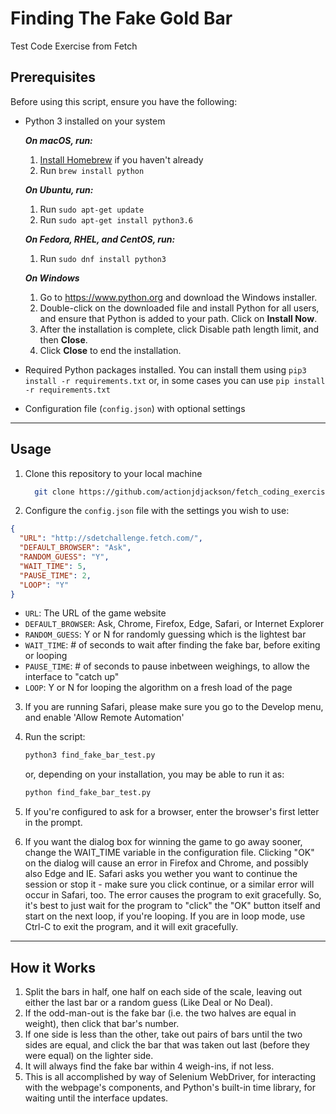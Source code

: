 # Finding The Fake Gold Bar

Test Code Exercise from Fetch

## Prerequisites

Before using this script, ensure you have the following:

- Python 3 installed on your system

    ***On macOS, run:***
    1. [Install Homebrew](https://brew.sh/#install) if you haven't already
    2. Run `brew install python`

    ***On Ubuntu, run:***
    1. Run `sudo apt-get update`
    2. Run `sudo apt-get install python3.6`

    ***On Fedora, RHEL, and CentOS, run:***
    1. Run `sudo dnf install python3`

    ***On Windows***
    1. Go to <https://www.python.org> and download the Windows installer.
    2. Double-click on the downloaded file and install Python for all users,
    and ensure that Python is added to your path. Click on **Install Now**.
    3. After the installation is complete, click Disable path length limit,
    and then **Close**.
    4. Click **Close** to end the installation.

- Required Python packages installed. You can install them using `pip3 install -r requirements.txt` or, in some cases you can use `pip install -r requirements.txt`

- Configuration file (`config.json`) with optional settings

---

## Usage

1. Clone this repository to your local machine
    ```bash
      git clone https://github.com/actionjdjackson/fetch_coding_exercise
    ```
2. Configure the `config.json` file with the settings you wish to use:
  ```json
  {
    "URL": "http://sdetchallenge.fetch.com/",
    "DEFAULT_BROWSER": "Ask",
    "RANDOM_GUESS": "Y",
    "WAIT_TIME": 5,
    "PAUSE_TIME": 2,
    "LOOP": "Y"
  }
  ```
  - `URL`: The URL of the game website
  - `DEFAULT_BROWSER`: Ask, Chrome, Firefox, Edge, Safari, or Internet Explorer
  - `RANDOM_GUESS`: Y or N for randomly guessing which is the lightest bar
  - `WAIT_TIME`: # of seconds to wait after finding the fake bar, before exiting or looping
  - `PAUSE_TIME`: # of seconds to pause inbetween weighings, to allow the interface to "catch up"
  - `LOOP`: Y or N for looping the algorithm on a fresh load of the page

3. If you are running Safari, please make sure you go to the Develop menu, and enable 'Allow Remote Automation'

4. Run the script:
    ```bash
    python3 find_fake_bar_test.py
    ```
    or, depending on your installation, you may be able to run it as:
    ```bash
    python find_fake_bar_test.py
    ```
5. If you're configured to ask for a browser, enter the browser's first letter in the prompt.

6. If you want the dialog box for winning the game to go away sooner, change the WAIT_TIME variable in the configuration file. Clicking "OK" on the dialog will cause an error in Firefox and Chrome, and possibly also Edge and IE. Safari asks you wether you want to continue the session or stop it - make sure you click continue, or a similar error will occur in Safari, too. The error causes the program to exit gracefully. So, it's best to just wait for the program to "click" the "OK" button itself and start on the next loop, if you're looping. If you are in loop mode, use Ctrl-C to exit the program, and it will exit gracefully.

---

## How it Works

1. Split the bars in half, one half on each side of the scale, leaving out
    either the last bar or a random guess (Like Deal or No Deal).
2. If the odd-man-out is the fake bar (i.e. the two halves are equal in weight),
    then click that bar's number.
3. If one side is less than the other, take out pairs of bars until the two
    sides are equal, and click the bar that was taken out last (before they were
    equal) on the lighter side.
4. It will always find the fake bar within 4 weigh-ins, if not less.
5. This is all accomplished by way of Selenium WebDriver, for interacting with
    the webpage's components, and Python's built-in time library, for waiting
    until the interface updates.
